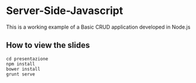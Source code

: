 # Server-Side-Javascript

This is a working example of a Basic CRUD application developed in Node.js

## How to view the slides

`cd presentazione`<br>
`npm install`<br>
`bower install`<br>
`grunt serve`
